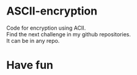 # ASCII-encryption
Code for encryption using ACII.</br> 
Find the next challenge in my github repositories.</br>
It can be in any repo.</br>
<h1>Have fun</br
